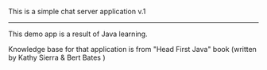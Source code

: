 This is a simple chat server application v.1

***************************************

This demo app is a result of Java learning.

Knowledge base for that application is from "Head First Java" book (written by Kathy Sierra & Bert Bates )
